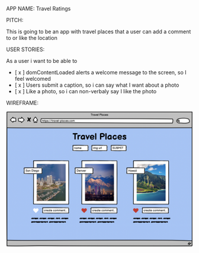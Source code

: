 APP NAME: Travel Ratings

PITCH: 

This is going to be an app with travel places that a user can add a comment to or like the location 

USER STORIES:

As a user i want to be able to 

- [ x ] domContentLoaded alerts a welcome message to the screen, so I feel welcomed
- [ x ] Users submit a caption, so i can say what I want about a photo
- [ x ] Like a photo, so i can non-verbaly say I like the photo

WIREFRAME:

![alt text](Wireframe/TravelPlaces.png)

